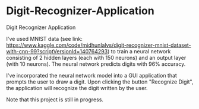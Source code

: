 # Digit-Recognizer-Application
Digit Recognizer Application

I've used MNIST data (see link: https://www.kaggle.com/code/midhunlalvs/digit-recognizer-mnist-dataset-with-cnn-99?scriptVersionId=140764293) to train a neural network consisting of 2 hidden layers (each with 150 neurons) and an output layer (with 10 neurons). The neural network predicts digits with 96% accuracy.

I've incorporated the neural network model into a GUI application that prompts the user to draw a digit. Upon clicking the button "Recognize Digit", the application will recognize the digit written by the user.

Note that this project is still in progress.
